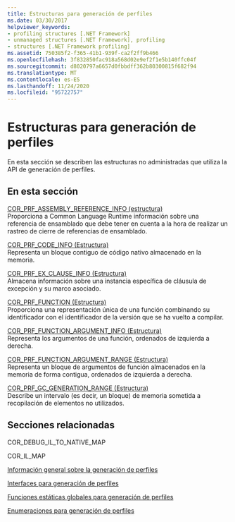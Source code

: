 ```yaml
---
title: Estructuras para generación de perfiles
ms.date: 03/30/2017
helpviewer_keywords:
- profiling structures [.NET Framework]
- unmanaged structures [.NET Framework], profiling
- structures [.NET Framework profiling]
ms.assetid: 750385f2-f365-41b1-939f-ca2f2ff9b466
ms.openlocfilehash: 3f832850fac918a568d02e9ef2f1e5b140ffc04f
ms.sourcegitcommit: d8020797a6657d0fbbdff362b80300815f682f94
ms.translationtype: MT
ms.contentlocale: es-ES
ms.lasthandoff: 11/24/2020
ms.locfileid: "95722757"
---
```

# <a name="profiling-structures"></a>Estructuras para generación de perfiles

En esta sección se describen las estructuras no administradas que utiliza la API de generación de perfiles.  
  
## <a name="in-this-section"></a>En esta sección  

 [COR_PRF_ASSEMBLY_REFERENCE_INFO (estructura)](cor-prf-assembly-reference-info-structure.md)  
 Proporciona a Common Language Runtime información sobre una referencia de ensamblado que debe tener en cuenta a la hora de realizar un rastreo de cierre de referencias de ensamblado.  
  
 [COR_PRF_CODE_INFO (Estructura)](cor-prf-code-info-structure.md)  
 Representa un bloque contiguo de código nativo almacenado en la memoria.  
  
 [COR_PRF_EX_CLAUSE_INFO (Estructura)](cor-prf-ex-clause-info-structure.md)  
 Almacena información sobre una instancia específica de cláusula de excepción y su marco asociado.  
  
 [COR_PRF_FUNCTION (Estructura)](cor-prf-function-structure.md)  
 Proporciona una representación única de una función combinando su identificador con el identificador de la versión que se ha vuelto a compilar.  
  
 [COR_PRF_FUNCTION_ARGUMENT_INFO (Estructura)](cor-prf-function-argument-info-structure.md)  
 Representa los argumentos de una función, ordenados de izquierda a derecha.  
  
 [COR_PRF_FUNCTION_ARGUMENT_RANGE (Estructura)](cor-prf-function-argument-range-structure.md)  
 Representa un bloque de argumentos de función almacenados en la memoria de forma contigua, ordenados de izquierda a derecha.  
  
 [COR_PRF_GC_GENERATION_RANGE (Estructura)](cor-prf-gc-generation-range-structure.md)  
 Describe un intervalo (es decir, un bloque) de memoria sometida a recopilación de elementos no utilizados.  
  
## <a name="related-sections"></a>Secciones relacionadas  

 COR_DEBUG_IL_TO_NATIVE_MAP  
  
 COR_IL_MAP  
  
 [Información general sobre la generación de perfiles](profiling-overview.md)  
  
 [Interfaces para generación de perfiles](profiling-interfaces.md)  
  
 [Funciones estáticas globales para generación de perfiles](profiling-global-static-functions.md)  
  
 [Enumeraciones para generación de perfiles](profiling-enumerations.md)
